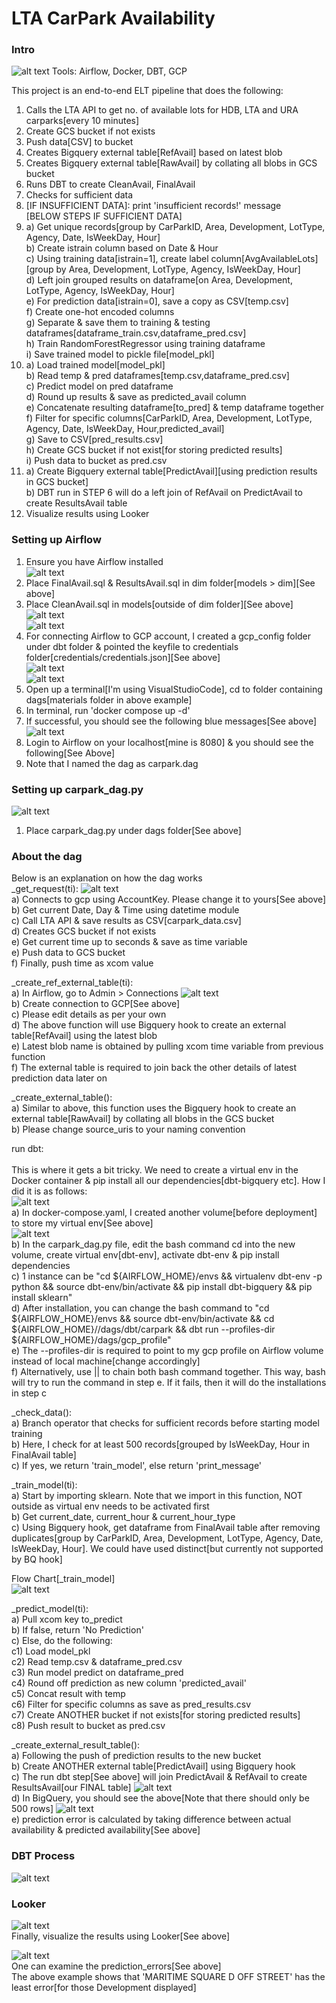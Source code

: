 # LTA CarPark Availability 

### Intro
![alt text](https://github.com/kwquan/CarPark/blob/main/process.png)
Tools: Airflow, Docker, DBT, GCP

This project is an end-to-end ELT pipeline that does the following:
1) Calls the LTA API to get no. of available lots for HDB, LTA and URA carparks[every 10 minutes]
2) Create GCS bucket if not exists
3) Push data[CSV] to bucket
4) Creates Bigquery external table[RefAvail] based on latest blob
5) Creates Bigquery external table[RawAvail] by collating all blobs in GCS bucket
6) Runs DBT to create CleanAvail, FinalAvail 
7) Checks for sufficient data
8) [IF INSUFFICIENT DATA]: print 'insufficient records!' message <br>
[BELOW STEPS IF SUFFICIENT DATA] <br>
9) [IF SUFFICIENT DATA]: <br>
  a) Get unique records[group by CarParkID, Area, Development, LotType, Agency, Date, IsWeekDay, Hour] <br>
  b) Create istrain column based on Date & Hour <br>
  c) Using training data[istrain=1], create label column[AvgAvailableLots][group by Area, Development, LotType, Agency, IsWeekDay, Hour] <br>
  d) Left join grouped results on dataframe[on Area, Development, LotType, Agency, IsWeekDay, Hour] <br>
  e) For prediction data[istrain=0], save a copy as CSV[temp.csv] <br>
  f) Create one-hot encoded columns <br>
  g) Separate & save them to training & testing dataframes[dataframe_train.csv,dataframe_pred.csv] <br>
  h) Train RandomForestRegressor using training dataframe  <br>
  i) Save trained model to pickle file[model_pkl] <br>
10) [IF ONE SUCCESS]: <br>
  a) Load trained model[model_pkl] <br>
  b) Read temp & pred dataframes[temp.csv,dataframe_pred.csv] <br>
  c) Predict model on pred dataframe <br>
  d) Round up results & save as predicted_avail column <br>
  e) Concatenate resulting dataframe[to_pred] & temp dataframe together <br>
  f) Filter for specific columns[CarParkID, Area, Development, LotType, Agency, Date, IsWeekDay, Hour,predicted_avail] <br>
  g) Save to CSV[pred_results.csv] <br>
  h) Create GCS bucket if not exist[for storing predicted results] <br>
  i) Push data to bucket as pred.csv <br>
11) [IF ONE SUCCESS]: <br>
  a) Create Bigquery external table[PredictAvail][using prediction results in GCS bucket] <br>
  b) DBT run in STEP 6 will do a left join of RefAvail on PredictAvail to create ResultsAvail table <br>
12) Visualize results using Looker

### Setting up Airflow

1) Ensure you have Airflow installed <br>
![alt text](https://github.com/kwquan/CarPark/blob/main/models.png) <br>
2) Place FinalAvail.sql & ResultsAvail.sql in dim folder[models > dim][See above] <br>
3) Place CleanAvail.sql in models[outside of dim folder][See above] <br>
![alt text](https://github.com/kwquan/CarPark/blob/main/credentials.png) <br>
![alt text](https://github.com/kwquan/CarPark/blob/main/credentials_2.png) <br>
4) For connecting Airflow to GCP account, I created a gcp_config folder under dbt folder & pointed the keyfile to credentials <br> folder[credentials/credentials.json][See above] <br>
![alt text](https://github.com/kwquan/CarPark/blob/main/docker-compose.png) <br>
![alt text](https://github.com/kwquan/CarPark/blob/main/docker-compose_2.png) <br>
5) Open up a terminal[I'm using VisualStudioCode], cd to folder containing dags[materials folder in above example] <br>
6) In terminal, run 'docker compose up -d' <br>
7) If successful, you should see the following blue messages[See above] <br>
![alt text](https://github.com/kwquan/CarPark/blob/main/airflow.png) <br>
8) Login to Airflow on your localhost[mine is 8080] & you should see the following[See Above] <br>
9) Note that I named the dag as carpark.dag 

### Setting up carpark_dag.py
![alt text](https://github.com/kwquan/CarPark/blob/main/carpark_dag.png) <br>
1) Place carpark_dag.py under dags folder[See above]

### About the dag
Below is an explanation on how the dag works <br>
_get_request(ti): 
![alt text](https://github.com/kwquan/CarPark/blob/main/account_key.png) <br>
  a) Connects to gcp using AccountKey. Please change it to yours[See above] <br>
  b) Get current Date, Day & Time using datetime module <br>
  c) Call LTA API & save results as CSV[carpark_data.csv] <br>
  d) Creates GCS bucket if not exists <br>
  e) Get current time up to seconds & save as time variable <br>
  e) Push data to GCS bucket <br>
  f) Finally, push time as xcom value
 
 _create_ref_external_table(ti): <br>
  a) In Airflow, go to Admin > Connections
![alt text](https://github.com/kwquan/CarPark/blob/main/gcp_db.png) <br>
  b) Create connection to GCP[See above] <br>
  c) Please edit details as per your own <br>
  d) The above function will use Bigquery hook to create an external table[RefAvail] using the latest blob <br>
  e) Latest blob name is obtained by pulling xcom time variable from previous function <br>
  f) The external table is required to join back the other details of latest prediction data later on <br>
  
_create_external_table(): <br>
  a) Similar to above, this function uses the Bigquery hook to create an external table[RawAvail] by collating all blobs in the GCS bucket <br>
  b) Please change source_uris to your naming convention
  
run dbt: <br>  
This is where it gets a bit tricky. We need to create a virtual env in the Docker container & pip install all our dependencies[dbt-bigquery etc].
How I did it is as follows: <br>
![alt text](https://github.com/kwquan/CarPark/blob/main/volume.png) <br>
  a) In docker-compose.yaml, I created another volume[before deployment] to store my virtual env[See above] <br>
![alt text](https://github.com/kwquan/CarPark/blob/main/run_dbt.png) <br>
  b) In the carpark_dag.py file, edit the bash command cd into the new volume, create virtual env[dbt-env], activate dbt-env & pip install dependencies <br>
  c) 1 instance can be "cd ${AIRFLOW_HOME}/envs && virtualenv dbt-env -p python && source dbt-env/bin/activate && pip install dbt-bigquery && pip install sklearn" <br>
  d) After installation, you can change the bash command to "cd ${AIRFLOW_HOME}/envs && source dbt-env/bin/activate && cd ${AIRFLOW_HOME}//dags/dbt/carpark && dbt run --profiles-dir ${AIRFLOW_HOME}/dags/gcp_profile" <br>
  e) The --profiles-dir is required to point to my gcp profile on Airflow volume instead of local machine[change accordingly] <br>
  f) Alternatively, use || to chain both bash command together. This way, bash will try to run the command in step e. If it fails, then it will do the installations in step c 
 
 _check_data(): <br>
  a) Branch operator that checks for sufficient records before starting model training <br>
  b) Here, I check for at least 500 records[grouped by IsWeekDay, Hour in FinalAvail table] <br>
  c) If yes, we return 'train_model', else return 'print_message' 
  
  _train_model(ti): <br>
    a) Start by importing sklearn. Note that we import in this function, NOT outside as virtual env needs to be activated first <br>
    b) Get current_date, current_hour & current_hour_type <br>
    c) Using Bigquery hook, get dataframe from FinalAvail table after removing duplicates[group by CarParkID, Area, Development, LotType, Agency, Date, IsWeekDay, Hour]. We could have used distinct[but currently not supported by BQ hook] <br>
    
  Flow Chart[_train_model] <br>
  ![alt text](https://github.com/kwquan/CarPark/blob/main/train_model.png) <br>
  
  _predict_model(ti): <br>
    a) Pull xcom key to_predict <br>
    b) If false, return 'No Prediction' <br>
    c) Else, do the following: <br>
      c1) Load model_pkl <br>
      c2) Read temp.csv & dataframe_pred.csv <br>
      c3) Run model predict on dataframe_pred <br>
      c4) Round off prediction as new column 'predicted_avail' <br>
      c5) Concat result with temp <br>
      c6) Filter for specific columns as save as pred_results.csv <br>
      c7) Create ANOTHER bucket if not exists[for storing predicted results] <br>
      c8) Push result to bucket as pred.csv <br>
      
  _create_external_result_table(): <br>
    a) Following the push of prediction results to the new bucket <br>
    b) Create ANOTHER external table[PredictAvail] using Bigquery hook <br>
    c) The run dbt step[See above] will join PredictAvail & RefAvail to create ResultsAvail[our FINAL table]
    ![alt text](https://github.com/kwquan/CarPark/blob/main/final_result.png) <br>
    d) In BigQuery, you should see the above[Note that there should only be 500 rows]
    ![alt text](https://github.com/kwquan/CarPark/blob/main/final_result_2.png) <br>
    e) prediction error is calculated by taking difference between actual availability & predicted availability[See above]
  
### DBT Process
![alt text](https://github.com/kwquan/CarPark/blob/main/dbt_process.png) <br>

### Looker
![alt text](https://github.com/kwquan/CarPark/blob/main/looker.png) <br>
Finally, visualize the results using Looker[See above] <br>
  
![alt text](https://github.com/kwquan/CarPark/blob/main/looker_2.png) <br>
One can examine the prediction_errors[See above] <br>
The above example shows that 'MARITIME SQUARE D OFF STREET' has the least error[for those Development displayed] 



